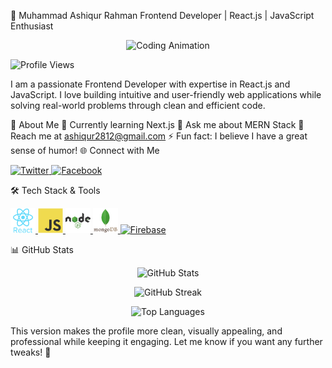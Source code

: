 🎯 Muhammad Ashiqur Rahman
Frontend Developer | React.js | JavaScript Enthusiast
<p align="center"> <img src="https://cdn.dribbble.com/users/1162077/screenshots/3848914/programmer.gif" width="60%" alt="Coding Animation"> </p> <p align="left"> <img src="https://komarev.com/ghpvc/?username=ashiqur2812&label=Profile%20views&color=0e75b6&style=flat" alt="Profile Views" /> </p>
I am a passionate Frontend Developer with expertise in React.js and JavaScript. I love building intuitive and user-friendly web applications while solving real-world problems through clean and efficient code.

🚀 About Me
🌱 Currently learning Next.js
💬 Ask me about MERN Stack
📧 Reach me at ashiqur2812@gmail.com
⚡ Fun fact: I believe I have a great sense of humor!
🌐 Connect with Me
<p align="left"> <a href="https://twitter.com/ashiqur2812" target="_blank"> <img src="https://img.shields.io/badge/Twitter-%231DA1F2.svg?style=for-the-badge&logo=twitter&logoColor=white" alt="Twitter"> </a> <a href="https://fb.com/muhammad.ashiqur.rahman" target="_blank"> <img src="https://img.shields.io/badge/Facebook-%231877F2.svg?style=for-the-badge&logo=facebook&logoColor=white" alt="Facebook"> </a> </p>
🛠 Tech Stack & Tools
<p align="left"> <a href="https://reactjs.org/" target="_blank"> <img src="https://raw.githubusercontent.com/devicons/devicon/master/icons/react/react-original-wordmark.svg" alt="React.js" width="40" height="40"/> </a> <a href="https://developer.mozilla.org/en-US/docs/Web/JavaScript" target="_blank"> <img src="https://raw.githubusercontent.com/devicons/devicon/master/icons/javascript/javascript-original.svg" alt="JavaScript" width="40" height="40"/> </a> <a href="https://nodejs.org/" target="_blank"> <img src="https://raw.githubusercontent.com/devicons/devicon/master/icons/nodejs/nodejs-original-wordmark.svg" alt="Node.js" width="40" height="40"/> </a> <a href="https://www.mongodb.com/" target="_blank"> <img src="https://raw.githubusercontent.com/devicons/devicon/master/icons/mongodb/mongodb-original-wordmark.svg" alt="MongoDB" width="40" height="40"/> </a> <a href="https://firebase.google.com/" target="_blank"> <img src="https://www.vectorlogo.zone/logos/firebase/firebase-icon.svg" alt="Firebase" width="40" height="40"/> </a> </p>
📊 GitHub Stats
<p align="center"> <img src="https://github-readme-stats.vercel.app/api?username=ashiqur2812&show_icons=true&theme=radical" alt="GitHub Stats" /> </p> <p align="center"> <img src="https://github-readme-streak-stats.herokuapp.com/?user=ashiqur2812&theme=radical" alt="GitHub Streak" /> </p> <p align="center"> <img src="https://github-readme-stats.vercel.app/api/top-langs?username=ashiqur2812&show_icons=true&locale=en&layout=compact&theme=radical" alt="Top Languages" /> </p>
This version makes the profile more clean, visually appealing, and professional while keeping it engaging. Let me know if you want any further tweaks! 🚀

